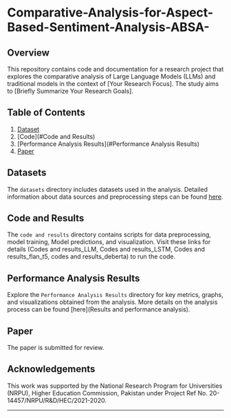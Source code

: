 ﻿# Comparative-Analysis-for-Aspect-Based-Sentiment-Analysis-ABSA-

## Overview
This repository contains code and documentation for a research project that explores the comparative analysis of Large Language Models (LLMs) and traditional models in the context of [Your Research Focus]. The study aims to [Briefly Summarize Your Research Goals].

## Table of Contents
1. [Dataset](#Datasets)
2. [Code](#Code and Results)
3. [Performance Analysis Results](#Performance Analysis Results)
4. [Paper](#paper)


## Datasets
The `datasets` directory includes datasets used in the analysis. Detailed information about data sources and preprocessing steps can be found [here](datasets).

## Code and Results
The `code and results` directory contains scripts for data preprocessing, model training, Model predictions, and visualization. Visit these links for details (Codes and results_LLM, Codes and results_LSTM, Codes and results_flan_t5, codes and results_deberta) to run the code.


## Performance Analysis Results
Explore the `Performance Analysis Results` directory for key metrics, graphs, and visualizations obtained from the analysis. More details on the analysis process can be found [here](Results and performance analysis).

## Paper
The paper is submitted for review. 


## Acknowledgements
This work was supported by the National Research Program for Universities (NRPU), Higher Education Commission, Pakistan under Project Ref No. 20-14457/NRPU/R\&D/HEC/2021-2020. 

---

